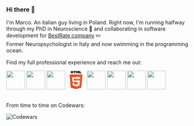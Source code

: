 ### Hi there 👋

I'm Marco. 
An italian guy living in Poland. Right now, I'm running halfway through my PhD in Neuroscience 🧠 and collaborating in software development for [BestRate company](https://github.com/bestrate-dev) ✏️  
Former Neuropsychologist in Italy and now swimming in the  programming ocean.
   
Find my full professional experience and reach me out: [<img src="https://cdn.jsdelivr.net/gh/devicons/devicon/icons/linkedin/linkedin-original.svg" width=15px height=15px />](https://www.linkedin.com/in/marco-ninghetto/)       

<img src="https://cdn.jsdelivr.net/gh/devicons/devicon/icons/python/python-original-wordmark.svg" width=50px height=50px /> <img src="https://cdn.jsdelivr.net/gh/devicons/devicon/icons/typescript/typescript-plain.svg" width=50px height=50px /> <img src="https://cdn.jsdelivr.net/gh/devicons/devicon/icons/javascript/javascript-plain.svg" width=50px height=50px /> <img src="https://github.com/devicons/devicon/blob/master/icons/html5/html5-original-wordmark.svg" width=50px height=50px /> <img src="https://cdn.jsdelivr.net/gh/devicons/devicon/icons/jest/jest-plain.svg" width=50px height=50px /> <img src="https://cdn.jsdelivr.net/gh/devicons/devicon/icons/nestjs/nestjs-plain-wordmark.svg"  width=50px height=50px /> <img src="https://cdn.jsdelivr.net/gh/devicons/devicon/icons/pandas/pandas-original-wordmark.svg" width=50px height=50px /> <img src="https://cdn.jsdelivr.net/gh/devicons/devicon/icons/jupyter/jupyter-original-wordmark.svg" width=50px height=50px />


<br/>
From time to time on Codewars:  

![Codewars](https://github.r2v.ch/codewars?user=marco-create&stroke=COLOR)
